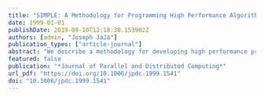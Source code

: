 ```yaml
---
title: "SIMPLE: A Methodology for Programming High Performance Algorithms on Clusters of Symmetric Multiprocessors (SMPs)"
date: 1999-01-01
publishDate: 2019-09-10T12:18:38.153902Z
authors: [admin, "Joseph JáJá"]
publication_types: ["article-journal"]
abstract: "We describe a methodology for developing high performance programs running on clusters of SMP nodes. The SMP cluster programming methodology is based on a small prototype kernel (SIMPLE) of collective communication primitives that make efficient use of the hybrid shared and message-passing environment. We illustrate the power of our methodology by presenting experimental results for sorting integers, two-dimensional fast Fourier transforms (FFT), and constraint-satisfied searching. Our testbed is a cluster of DEC AlphaServer 2100 4 / 275 nodes interconnected by an ATM switch."
featured: false
publication: "*Journal of Parallel and Distributed Computing*"
url_pdf: "https://doi.org/10.1006/jpdc.1999.1541"
doi: "10.1006/jpdc.1999.1541"
---
```


